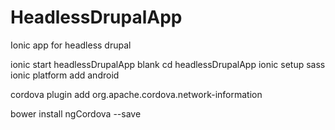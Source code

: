 # HeadlessDrupalApp
Ionic app for headless drupal

ionic start headlessDrupalApp blank
cd headlessDrupalApp
ionic setup sass
ionic platform add android

cordova plugin add org.apache.cordova.network-information

bower install ngCordova --save
